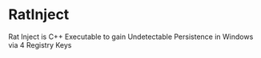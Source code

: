 # RatInject
Rat Inject is C++ Executable to gain Undetectable Persistence in Windows via 4 Registry Keys 
